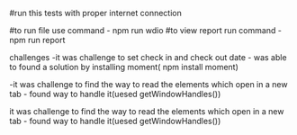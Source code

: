 #run this tests with proper internet connection

#to run file use command - npm run wdio
#to view report run command - npm run report

challenges
-it was challenge to set check in and check out date - was able to found a solution by installing moment( npm install moment)

-it was challenge to find the way to read the elements which open in a new tab - found way to handle it(uesed getWindowHandles())

it was challenge to find the way to read the elements which open in a new tab - found way to handle it(uesed getWindowHandles())
